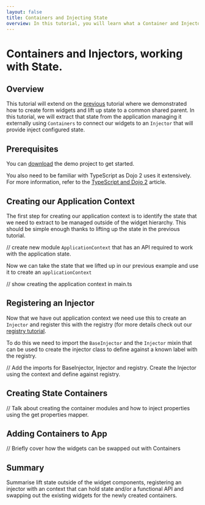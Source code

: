 ```yaml
---
layout: false
title: Containers and Injecting State
overview: In this tutorial, you will learn what a Container and Injector are and how to use them to manage external state and inject this into the parts of the widget tree.
---
```


# Containers and Injectors, working with State.

## Overview
This tutorial will extend on the [previous](../005_form_widgets/) tutorial where we demonstrated how to create form widgets and lift up state to a common shared parent. In this tutorial, we will extract that state from the application managing it externally using `Containers` to connect our widgets to an `Injector` that will provide inject configured state.

## Prerequisites
You can [download](../assets/005_form_widgets-initial.zip) the demo project to get started.

You also need to be familiar with TypeScript as Dojo 2 uses it extensively. For more information, refer to the [TypeScript and Dojo 2](../comingsoon.html) article.

## Creating our Application Context
The first step for creating our application context is to identify the state that we need to extract to be managed outside of the widget hierarchy. This should be simple enough thanks to lifting up the state in the previous tutorial.

// create new module `ApplicationContext` that has an API required to work with the application state.

Now we can take the state that we lifted up in our previous example and use it to create an `applicationContext`

// show creating the application context in main.ts

## Registering an Injector

Now that we have out application context we need use this to create an `Injector` and register this with the registry (for more details check out our [registry tutorial](../comingsoon.html).

To do this we need to import the `BaseInjector` and the `Injector` mixin that can be used to create the injector class to define against a known label with the registry.

// Add the imports for BaseInjector, Injector and registry. Create the Injector using the context and define against registry.

## Creating State Containers

// Talk about creating the container modules and how to inject properties using the get properties mapper.

## Adding Containers to App

// Briefly cover how the widgets can be swapped out with Containers

## Summary

Summarise lift state outside of the widget components, registering an injector with an context that can hold state and/or a functional API and swapping out the existing widgets for the newly created containers.